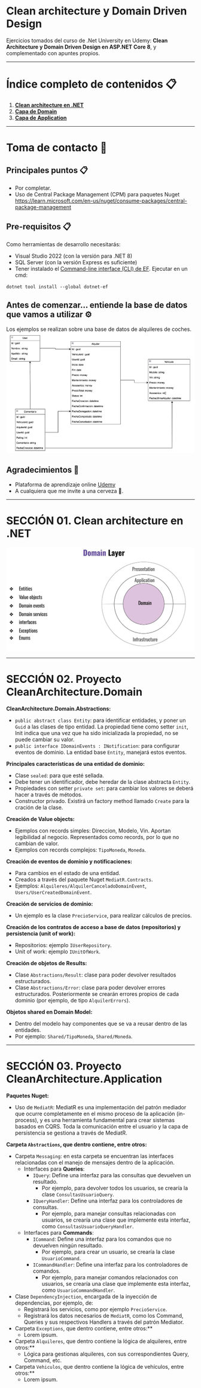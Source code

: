 ﻿# Clean architecture y Domain Driven Design

Ejercicios tomados del curso de .Net University en Udemy: **Clean Architecture y Domain Driven Design en ASP.NET Core 8**, y complementado con apuntes propios.


---

# Índice completo de contenidos 📋
1. **[Clean architecture en .NET](#Seccion_01_Clean)**
2. **[Capa de Domain](#Seccion_02_Capa_Domain)**
2. **[Capa de Application](#Seccion_03_Capa_Application)**


---

# Toma de contacto  🚀 <a name="Toma_Contacto"></a>

## Principales puntos 📋
* Por completar.
* Uso de Central Package Management (CPM) para paquetes Nuget
https://learn.microsoft.com/en-us/nuget/consume-packages/central-package-management

## Pre-requisitos 📋
Como herramientas de desarrollo necesitarás:
* Visual Studio 2022 (con la versión para .NET 8)
* SQL Server (con la versión Express es suficiente)
* Tener instalado el [Command-line interface (CLI) de EF](https://learn.microsoft.com/en-us/ef/core/cli/dotnet). Ejecutar en un cmd:
```
dotnet tool install --global dotnet-ef
```

## Antes de comenzar... entiende la base de datos que vamos a utilizar ⚙️
Los ejemplos se realizan sobre una base de datos de alquileres de coches.
![My Image](./docs/02.Bdd.JPG)

## Agradecimientos 🎁

* Plataforma de aprendizaje online [Udemy](https://www.udemy.com/share/109PRS3@gz4ZDXhSu8i9pa_CnjiahHDgwCptf9vw-CYR0FqedgI2UGsgwy4nmPTe3ehw5QaGMA==/)
* A cualquiera que me invite a una cerveza 🍺.

---

# SECCIÓN 01. Clean architecture en .NET <a name="Seccion_01_Clean"></a>
![My Image](./docs/01.Domain.JPG)


---

# SECCIÓN 02. Proyecto CleanArchitecture.Domain <a name="Seccion_02_Capa_Domain"></a>

**CleanArchitecture.Domain.Abstractions:**
* `public abstract class Entity`: para identificar entidades, y poner un `Guid` a las clases de tipo entidad. La propiedad tiene como setter `init`,  Init indica que una vez que ha sido inicializada la propiedad, no se puede cambiar su valor.
* `public interface IDomainEvents : INotification`: para configurar eventos de dominio. La entidad base `Entity`, manejará estos eventos.

**Principales características de una entidad de dominio:**
* Clase `sealed`: para que esté sellada.
* Debe tener un identificador, debe heredar de la clase abstracta `Entity`.
* Propiedades con setter `private set`: para cambiar los valores se deberá hacer a través de métodos.
* Constructor privado. Existirá un factory method llamado `Create` para la cración de la clase.

**Creación de Value objects:**
* Ejemplos con records simples: Direccion, Modelo, Vin. Aportan legibilidad al negocio. Representados como records, por lo que no cambian de valor.
* Ejemplos con records complejos: `TipoMoneda`, `Moneda`.

**Creación de eventos de dominio y notificaciones:**
* Para cambios en el estado de una entidad.
* Creados a través del paquete Nuget `MediatR.Contracts`.
* Ejemplos:  `Alquileres/AlquilerCanceladoDomainEvent`, `Users/UserCreatedDomainEvent`.

**Creación de **servicios de dominio**:**
* Un ejemplo es la clase `PrecioService`, para realizar cálculos de precios.

**Creación de los contratos de acceso a base de datos (repositorios) y persistencia (unit of work):**
* Repositorios: ejemplo `IUserRepository`.
* Unit of work: ejemplo `IUnitOfWork`.

**Creación de objetos de Results:**
* Clase `Abstractions/Result`: clase para poder devolver resultados estructurados.
* Clase `Abstractions/Error`: clase para poder devolver errores estructurados. Posteriormente se crearán errores propios de cada dominio (por ejemplo, de tipo `AlquilerErrors`).

**Objetos shared en Domain Model:**
* Dentro del modelo hay componentes que se va a reusar dentro de las entidades.
* Por ejemplo: `Shared/TipoMoneda`, `Shared/Moneda`.

---

# SECCIÓN 03. Proyecto CleanArchitecture.Application <a name="Seccion_03_Capa_Application"></a>

**Paquetes Nuget:**
* Uso de `MediatR`: MediatR es una implementación del patrón mediador que ocurre completamente en el mismo proceso de la aplicación (in-process), y es una herramienta fundamental para crear sistemas basados en CQRS. Toda la comunicación entre el usuario y la capa de persistencia se gestiona a través de MediatR.

**Carpeta `Abstractions`, que dentro contiene, entre otros:**
* Carpeta `Messaging`: en esta carpeta se encuentran las interfaces relacionadas con el manejo de mensajes dentro de la aplicación.
	* Interfaces para **Queries**: 
		* `IQuery`: Define una interfaz para las consultas que devuelven un resultado.
			* Por ejemplo, para devolver todos los usuarios, se crearía la clase `ConsultasUsuarioQuery`.
		* `IQueryHandler`: Define una interfaz para los controladores de consultas.
			* Por ejemplo, para manejar consultas relacionadas con usuarios, se crearía una clase que implemente esta interfaz, como `ConsultasUsuarioQueryHandler`.
	* Interfaces para **Commands**: 
		* `ICommand`: Define una interfaz para los comandos que no devuelven ningún resultado.
			* Por ejemplo, para crear un usuario, se crearía la clase `UsuarioCommand`.
		* `ICommandHandler`: Define una interfaz para los controladores de comandos.
			* Por ejemplo, para manejar comandos relacionados con usuarios, se crearía una clase que implemente esta interfaz, como `UsuarioCommandHandler`.
* Clase `DependencyInjection`, encargada de la inyección de dependencias, por ejemplo, de: 
	* Registrará los servicios, como por ejemplo `PrecioService`.
	* Registrará los datos necesarios de `MediatR`, como los Command, Queries y sus respectivos Handlers a través del patrón Mediator.
* Carpeta `Exceptions`, que dentro contiene, entre otros:**
	* Lorem ipsum.
* Carpeta `Alquileres`, que dentro contiene la lógica de alquileres, entre otros:**
	* Lógica para gestionas alquileres, con sus correspondientes Query, Command, etc.
* Carpeta `Vehiculos`, que dentro contiene la lógica de vehículos, entre otros:**
	* Lorem ipsum.